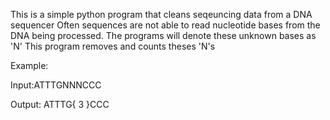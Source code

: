 This is a simple python program that cleans seqeuncing data from a DNA sequencer 
Often sequences are not able to read nucleotide bases from the DNA being processed.
The programs will denote these unknown bases as 'N'
This program removes and counts theses 'N's 

Example: 

Input:ATTTGNNNCCC

Output: ATTTG{ 3 }CCC
